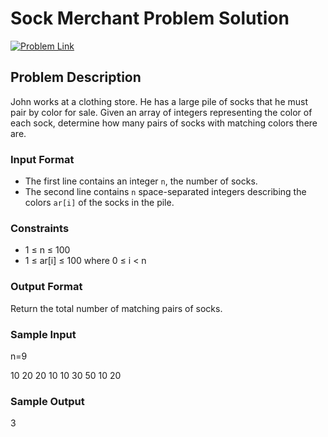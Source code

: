 # Sock Merchant Problem Solution

[![Problem Link](https://img.shields.io/badge/HackerRank-Problem%20Link-blue)](https://www.hackerrank.com/contests/mountblue-technologies/challenges/sock-merchant)

## Problem Description

John works at a clothing store. He has a large pile of socks that he must pair by color for sale. Given an array of integers representing the color of each sock, determine how many pairs of socks with matching colors there are.

### Input Format
- The first line contains an integer `n`, the number of socks.
- The second line contains `n` space-separated integers describing the colors `ar[i]` of the socks in the pile.

### Constraints
- 1 ≤ n ≤ 100
- 1 ≤ ar[i] ≤ 100 where 0 ≤ i < n

### Output Format
Return the total number of matching pairs of socks.

### Sample Input
n=9  

10 20 20 10 10 30 50 10 20

### Sample Output
3

